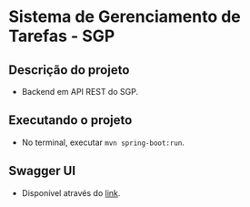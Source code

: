 # Sistema de Gerenciamento de Tarefas - SGP

## Descrição do projeto
* Backend em API REST do SGP.

## Executando o projeto
* No terminal, executar `mvn spring-boot:run`.

## Swagger UI
* Disponível através do [link](http://localhost:8080/swagger-ui/index.html).